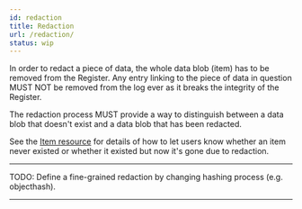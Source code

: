 ```yaml
---
id: redaction
title: Redaction
url: /redaction/
status: wip
---
```


In order to redact a piece of data, the whole data blob (item) has to be
removed from the Register. Any entry linking to the piece of data in question
MUST NOT be removed from the log ever as it breaks the integrity of the
Register.

The redaction process MUST provide a way to distinguish between a data blob
that doesn't exist and a data blob that has been redacted.

See the [Item resource](/resources/item-resource/) for details of how to let
users know whether an item never existed or whether it existed but now it's
gone due to redaction.

***
TODO: Define a fine-grained redaction by changing hashing process (e.g.
objecthash).
***
